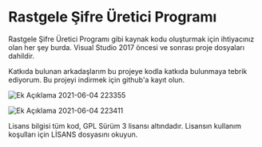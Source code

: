 # Rastgele Şifre Üretici Programı

Rastgele Şifre Üretici Programı gibi kaynak kodu oluşturmak için ihtiyacınız olan her şey burda. Visual Studio 2017 öncesi ve sonrası proje dosyaları dahildir.

Katkıda bulunan arkadaşlarım bu projeye kodla katkıda bulunmaya tebrik ediyorum. Bu projeyi indirmek için github'a kayıt olun.

![Ek Açıklama 2021-06-04 223355](https://user-images.githubusercontent.com/42430554/120863174-ca02a480-c592-11eb-9171-52b07ae9b22b.jpg)

![Ek Açıklama 2021-06-04 223411](https://user-images.githubusercontent.com/42430554/120863185-ccfd9500-c592-11eb-9a6c-c331ad958510.jpg)

Lisans bilgisi tüm kod, GPL Sürüm 3 lisansı altındadır. Lisansın kullanım koşulları için LİSANS dosyasını okuyun.
